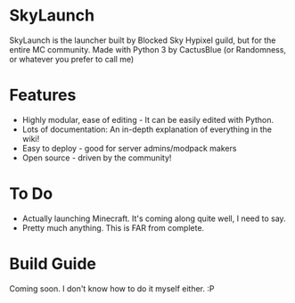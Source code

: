 # SkyLaunch
SkyLaunch is the launcher built by Blocked Sky Hypixel guild, but for the entire MC community.
Made with Python 3 by CactusBlue (or Randomness, or whatever you prefer to call me)

# Features
* Highly modular, ease of editing - It can be easily edited with Python.
* Lots of documentation: An in-depth explanation of everything in the wiki!
* Easy to deploy - good for server admins/modpack makers
* Open source - driven by the community!

# To Do
* Actually launching Minecraft. It's coming along quite well, I need to say.
* Pretty much anything. This is FAR from complete.

# Build Guide
Coming soon. I don't know how to do it myself either. :P
